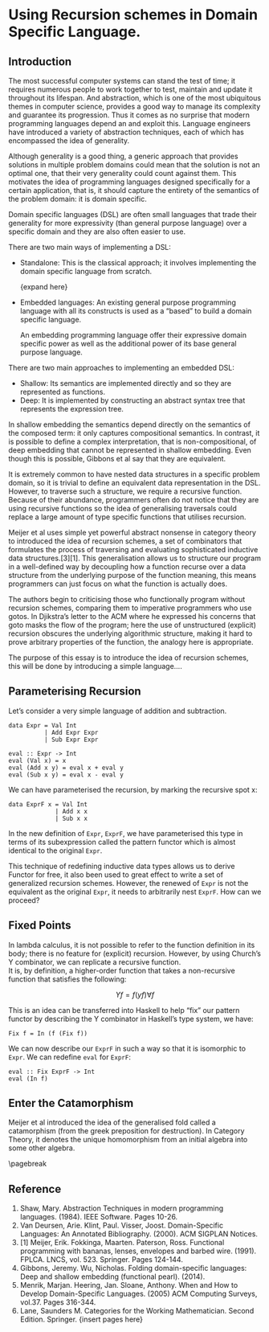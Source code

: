 # Using Recursion schemes in Domain Specific Language.

## Introduction

The most successful computer systems can stand the test of time;
it requires numerous people to work together to test, maintain and update it throughout its lifespan.
And abstraction,
which is one of the most ubiquitous themes in computer science,
provides a good way to manage its complexity and guarantee its progression.
Thus it comes as no surprise that modern programming languages depend an and exploit this.
Language engineers have introduced a variety of abstraction techniques,
each of which has encompassed the idea of generality.  

Although generality is a good thing,
a generic approach that provides solutions in multiple problem domains could mean that the solution is not an optimal one,
that their very generality could count against them.
This motivates the idea of programming languages designed specifically for a certain application,
that is,
it should capture the entirety of the semantics of the problem domain:
it is domain specific.

Domain specific languages (DSL) are often small languages that trade their generality for more expressivity (than general purpose language) over a specific domain and they are also often easier to use.

There are two main ways of implementing a DSL: 

* Standalone: This is the classical approach; it involves implementing the domain specific language from scratch.

  {expand here}

* Embedded languages: An existing general purpose programming language with all its constructs is used as a “based” to build a domain specific language.

  An embedding programming language offer their expressive domain specific power as well as the additional power of its base general purpose language.

There are two main approaches to implementing an embedded DSL:

* Shallow: Its semantics are implemented directly and so they are represented as functions. 
* Deep: It is implemented by constructing an abstract syntax tree that represents the expression tree.

In shallow embedding the semantics depend directly on the semantics of the composed term: it only captures compositional semantics.
In contrast,
it is possible to define a complex interpretation,
that is non-compositional,
of deep embedding that cannot be represented in shallow embedding. Even though this is possible, Gibbons et al say that they are equivalent.

It is extremely common to have nested data structures in a specific problem domain,
so it is trivial to define an equivalent data representation in the DSL.
However,
to traverse such a structure, we require a recursive function.
Because of their abundance,
programmers often do not notice that they are using recursive functions so the idea of generalising traversals could replace a large amount of type specific functions that utilises recursion.

Meijer et al uses simple yet powerful abstract nonsense in category theory to introduced the idea of recursion schemes,
a set of combinators that formulates the process of traversing and evaluating sophisticated inductive data structures.[3][1].
This generalisation allows us to structure our program in a well-defined way by decoupling how a function recurse over a data structure from the underlying purpose of the function meaning,
this means programmers can just focus on what the function is actually does.

The authors begin to criticising those who functionally program without recursion schemes, comparing them to imperative programmers who use gotos.
In Djikstra’s letter to the ACM where he expressed his concerns that goto masks the flow of the program; here the use of unstructured (explicit) recursion obscures the underlying algorithmic structure, making it hard to prove arbitrary properties of the function, the analogy here is appropriate.

The purpose of this essay is to introduce the idea of recursion schemes, this will be done by introducing a simple language….

## Parameterising Recursion
Let’s consider a very simple language of addition and subtraction.

```
data Expr = Val Int
          | Add Expr Expr
          | Sub Expr Expr

eval :: Expr -> Int
eval (Val x) = x
eval (Add x y) = eval x + eval y
eval (Sub x y) = eval x - eval y
```

We can have parameterised the recursion, by marking the recursive spot x:

```
data ExprF x = Val Int
             | Add x x
             | Sub x x
```
 
In the new definition of `Expr`, `ExprF`,
we have parameterised this type in terms of its subexpression called the pattern functor which is almost identical to the original `Expr`.

This technique of redefining inductive data types allows us to derive Functor for free,
it also been used to great effect to write a set of generalized recursion schemes.
However,
the renewed of `Expr` is not the equivalent as the original `Expr`,
it needs to arbitrarily nest `ExprF`.
How can we proceed?

## Fixed Points
In lambda calculus, it is not possible to refer to the function definition in its body; there is no feature for (explicit) recursion.
However,
by using Church’s Y combinator,
we can replicate a recursive function.  
It is, by definition, a higher-order function that takes a non-recursive function that satisfies the following:

$$Y f = f (y  f) \forall f$$

This is an idea can be transferred into Haskell to help “fix” our pattern functor by describing the Y combinator in Haskell’s type system, we have:

```
Fix f = In (f (Fix f))
```

We can now describe our `ExprF` in such a way so that it is isomorphic to `Expr`. We can redefine `eval` for `ExprF`:

```
eval :: Fix ExprF -> Int
eval (In f)
```
## Enter the Catamorphism
Meijer et al introduced the idea of the generalised fold called a catamorphism (from the greek preposition for destruction).
In Category Theory, it denotes the unique homomorphism from an initial algebra into some other algebra.

\pagebreak

## Reference
1. Shaw, Mary. Abstraction Techniques in modern programming languages. (1984). IEEE Software. Pages 10-26.
2. Van Deursen, Arie. Klint, Paul. Visser, Joost. Domain-Specific Languages: An Annotated Bibliography. (2000). ACM SIGPLAN Notices.
3. [1] Meijer, Erik. Fokkinga, Maarten. Paterson, Ross. Functional programming with bananas, lenses, envelopes and barbed wire. (1991). FPLCA. LNCS, vol. 523. Springer. Pages 124-144.
4. Gibbons, Jeremy. Wu, Nicholas. Folding domain-specific languages: Deep and shallow embedding (functional pearl). (2014).
5. Menrik, Marjan. Heering, Jan. Sloane, Anthony. When and How to Develop Domain-Specific Languages. (2005) ACM Computing Surveys, vol.37. Pages 316-344.
6. Lane, Saunders M. Categories for the Working Mathematician. Second Edition. Springer. {insert pages here}

